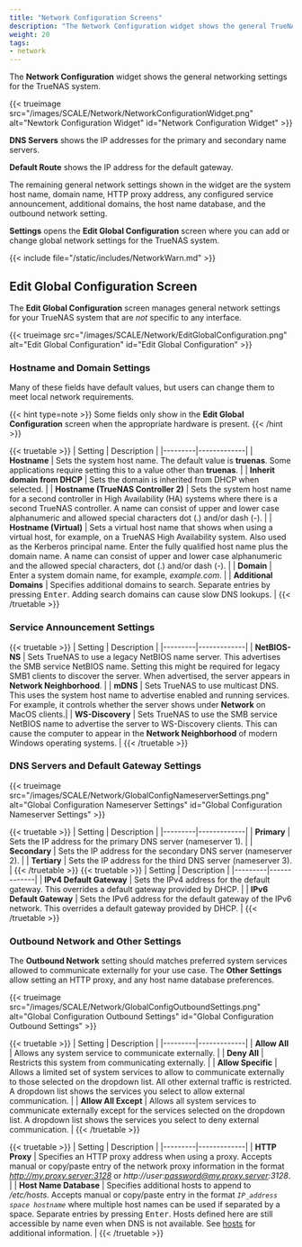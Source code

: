 ```yaml
---
title: "Network Configuration Screens"
description: "The Network Configuration widget shows the general TrueNAS network settings not specific to any interface."
weight: 20
tags:
- network
---
```


The **Network Configuration** widget shows the general networking settings for the TrueNAS system.

{{< trueimage src="/images/SCALE/Network/NetworkConfigurationWidget.png" alt="Newtork Configuration Widget" id="Network Configuration Widget" >}}

**DNS Servers** shows the IP addresses for the primary and secondary name servers.

**Default Route** shows the IP address for the default gateway.

The remaining general network settings shown in the widget are the system host name, domain name, HTTP proxy address, any configured service announcement, additional domains, the host name database, and the outbound network setting.

**Settings** opens the **Edit Global Configuration** screen where you can add or change global network settings for the TrueNAS system.

{{< include file="/static/includes/NetworkWarn.md" >}}

## Edit Global Configuration Screen

The **Edit Global Configuration** screen manages general network settings for your TrueNAS system that are *not* specific to any interface.

{{< trueimage src="/images/SCALE/Network/EditGlobalConfiguration.png" alt="Edit Global Configuration" id="Edit Global Configuration" >}}

### Hostname and Domain Settings

Many of these fields have default values, but users can change them to meet local network requirements.

{{< hint type=note >}}
Some fields only show in the **Edit Global Configuration** screen when the appropriate hardware is present.
{{< /hint >}}  

{{< truetable >}}
| Setting | Description |
|---------|-------------|
| **Hostname** | Sets the system host name. The default value is **truenas**. Some applications require setting this to a value other than **truenas**. |
| **Inherit domain from DHCP** | Sets the domain is inherited from DHCP when selected. |
| **Hostname (TrueNAS Controller 2)** | Sets the system host name for a second controller in High Availability (HA) systems where there is a second TrueNAS controller. A name can consist of upper and lower case alphanumeric and allowed special characters dot (.) and/or dash (-). |
| **Hostname (Virtual)** | Sets a virtual host name that shows when using a virtual host, for example, on a TrueNAS High Availability system. Also used as the Kerberos principal name. Enter the fully qualified host name plus the domain name. A name can consist of upper and lower case alphanumeric and the allowed special characters, dot (.) and/or dash (-). |
| **Domain** | Enter a system domain name, for example, *example.com*. |
| **Additional Domains** | Specifies additional domains to search. Separate entries by pressing <kbd>Enter</kbd>. Adding search domains can cause slow DNS lookups. |
{{< /truetable >}}

### Service Announcement Settings

{{< truetable >}}
| Setting | Description |
|---------|-------------|
| **NetBIOS-NS** | Sets TrueNAS to use a legacy NetBIOS name server. This advertises the SMB service NetBIOS name. Setting this might be required for legacy SMB1 clients to discover the server. When advertised, the server appears in **Network Neighborhood**. |
| **mDNS** | Sets TrueNAS to use multicast DNS. This uses the system host name to advertise enabled and running services. For example, it controls whether the server shows under **Network** on MacOS clients.|
| **WS-Discovery** | Sets TrueNAS to use the SMB service NetBIOS name to advertise the server to WS-Discovery clients. This can cause the computer to appear in the **Network Neighborhood** of modern Windows operating systems. |
{{< /truetable >}}

### DNS Servers and Default Gateway Settings

{{< trueimage src="/images/SCALE/Network/GlobalConfigNameserverSettings.png" alt="Global Configuration Nameserver Settings" id="Global Configuration Nameserver Settings" >}}

{{< truetable >}}
| Setting | Description |
|---------|-------------|
| **Primary** | Sets the IP address for the primary DNS server (nameserver 1). |
| **Secondary** | Sets the IP address for the secondary DNS server (nameserver 2). |
| **Tertiary** | Sets the IP address for the third DNS server (nameserver 3). |
{{< /truetable >}}
{{< truetable >}}
| Setting | Description |
|---------|-------------|
| **IPv4 Default Gateway** | Sets the IPv4 address for the default gateway. This overrides a default gateway provided by DHCP. |
| **IPv6 Default Gateway** | Sets the IPv6 address for the default gateway of the IPv6 network. This overrides a default gateway provided by DHCP. |
{{< /truetable >}}

### Outbound Network and Other Settings

The **Outbound Network** setting should matches preferred system services allowed to communicate externally for your use case.
The **Other Settings** allow setting an HTTP proxy, and any host name database preferences.

{{< trueimage src="/images/SCALE/Network/GlobalConfigOutboundSettings.png" alt="Global Configuration Outbound Settings" id="Global Configuration Outbound Settings" >}}

{{< truetable >}}
| Setting | Description |
|---------|-------------|
| **Allow All** | Allows any system service to communicate externally. |
| **Deny All** | Restricts this system from communicating externally. |
| **Allow Specific** | Allows a limited set of system services to allow to communicate externally to those selected on the dropdown list. All other external traffic is restricted. A dropdown list shows the services you select to allow external communication. |
| **Allow All Except** | Allows all system services to communicate externally except for the services selected on the dropdown list. A dropdown list shows the services you select to deny external communication. |
{{< /truetable >}}
<!-- comment out until information on what is allowed for each service, and if there are any other requirements associated with the selections.
{{< expand "Allowed Services" "v">}}
Selecting any of these services either allows or denies external communications when selected on the dropdown list for **Allow Specific** or **Allow All Except**. Service options:
{{< truetable >}}
| Service | Allow Specific | Allow All Except |
|---------|----------------|------------------|
| **ACME** |  |  |
| **Anonymous usage statistics** |  |  |
| **Catalog(s) information** |  |  |
| **Cloud backup** |  |  |
| **Cloud sync** |  |  |
| **KMIP** |  |  |
| **Mail** |  |  |
| **Replication** |  |  |
| **Rsync** |  |  |
| **Support** |  |  |
| **TrueCommand iX portal** |  |  |
| **Update** |  |  |
| **VMware Snapshots** |  |  |
{{< /truetable >}}
{{< /expand >}} -->

{{< truetable >}}
| Setting | Description |
|---------|-------------|
| **HTTP Proxy** | Specifies an HTTP proxy address when using a proxy. Accepts manual or copy/paste entry of the network proxy information in the format *http://my.proxy.server:3128* or *http://user:password@my.proxy.server:3128*. |
| **Host Name Database** | Specifies additional hosts to append to */etc/hosts*. Accepts manual or copy/paste entry in the format *`IP_address space hostname`* where multiple host names can be used if separated by a space. Separate entries by pressing <kbd>Enter</kbd>. Hosts defined here are still accessible by name even when DNS is not available. See [hosts](https://manpages.debian.org/unstable/bind9-host/host.1.en.html) for additional information. |
{{< /truetable >}}